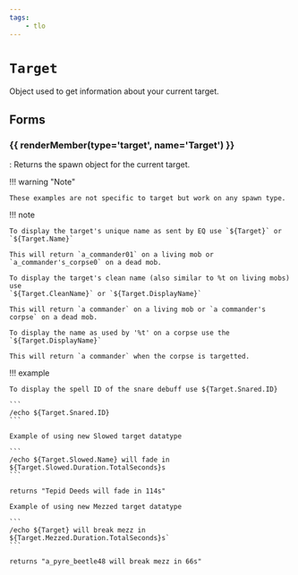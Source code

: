 ```yaml
---
tags:
    - tlo
---
```

# `Target`

Object used to get information about your current target.

## Forms

### {{ renderMember(type='target', name='Target') }}

:   Returns the spawn object for the current target.


!!! warning "Note"

    These examples are not specific to target but work on any spawn type.

!!! note

    To display the target's unique name as sent by EQ use `${Target}` or `${Target.Name}`

    This will return `a_commander01` on a living mob or `a_commander's_corpse0` on a dead mob.

    To display the target's clean name (also similar to %t on living mobs) use
    `${Target.CleanName}` or `${Target.DisplayName}`

    This will return `a commander` on a living mob or `a commander's corpse` on a dead mob.

    To display the name as used by '%t' on a corpse use the `${Target.DisplayName}`

    This will return `a commander` when the corpse is targetted.

!!! example

    To display the spell ID of the snare debuff use ${Target.Snared.ID}

    ```
    /echo ${Target.Snared.ID}
    ```

    Example of using new Slowed target datatype

    ```
    /echo ${Target.Slowed.Name} will fade in ${Target.Slowed.Duration.TotalSeconds}s
    ```

    returns "Tepid Deeds will fade in 114s"

    Example of using new Mezzed target datatype

    ```
    /echo ${Target} will break mezz in ${Target.Mezzed.Duration.TotalSeconds}s`
    ```

    returns "a_pyre_beetle48 will break mezz in 66s"


[target]: ../data-types/datatype-target.md